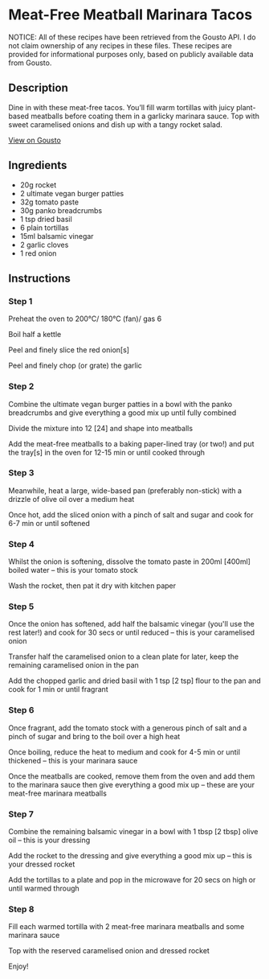 # Meat-Free Meatball Marinara Tacos

NOTICE: All of these recipes have been retrieved from the Gousto API. I do not claim ownership of any recipes in these files. These recipes are provided for informational purposes only, based on publicly available data from Gousto.

## Description

Dine in with these meat-free tacos. You’ll fill warm tortillas with juicy plant-based meatballs before coating them in a garlicky marinara sauce. Top with sweet caramelised onions and dish up with a tangy rocket salad.

[View on Gousto](https://www.gousto.co.uk/recipes/cookbook/meat-free-meatball-marinara-tacos)

## Ingredients

- 20g rocket
- 2 ultimate vegan burger patties
- 32g tomato paste
- 30g panko breadcrumbs
- 1 tsp dried basil
- 6 plain tortillas
- 15ml balsamic vinegar
- 2 garlic cloves
- 1 red onion

## Instructions


### Step 1

Preheat the oven to 200°C/ 180°C (fan)/ gas 6

Boil half a kettle

Peel and finely slice the red onion<span class="text-danger">[s]</span>

Peel and finely chop (or grate) the garlic


### Step 2

Combine the ultimate vegan burger patties in a bowl with the panko breadcrumbs and give everything a good mix up until fully combined

Divide the mixture into 12 <span class="text-danger">[24]</span> and shape into meatballs

Add the meat-free meatballs to a baking paper-lined tray (or two!) and put the tray<span class="text-danger">[s]</span> in the oven for 12-15 min or until cooked through


### Step 3

Meanwhile, heat a large, wide-based pan (preferably non-stick) with a drizzle of olive oil over a medium heat

Once hot, add the sliced onion with a pinch of salt and sugar and cook for 6-7 min or until softened


### Step 4

Whilst the onion is softening, dissolve the tomato paste in 200ml <span class="text-danger">[400ml]</span> boiled water – this is your tomato stock

Wash the rocket, then pat it dry with kitchen paper


### Step 5

Once the onion has softened, add half the balsamic vinegar (you'll use the rest later!) and cook for 30 secs or until reduced – this is your caramelised onion

Transfer half the caramelised onion to a clean plate for later, keep the remaining caramelised onion in the pan

Add the chopped garlic and dried basil with 1 tsp <span class="text-danger">[2 tsp]</span> flour to the pan and cook for 1 min or until fragrant


### Step 6

Once fragrant, add the tomato stock with a generous pinch of salt and a pinch of sugar and bring to the boil over a high heat

Once boiling, reduce the heat to medium and cook for 4-5 min or until thickened – this is your marinara sauce

Once the meatballs are cooked, remove them from the oven and add them to the marinara sauce then give everything a good mix up – these are your meat-free marinara meatballs


### Step 7

Combine the remaining balsamic vinegar in a bowl with 1 tbsp <span class="text-danger">[2 tbsp] </span>olive oil – this is your dressing

Add the rocket to the dressing and give everything a good mix up – this is your dressed rocket

Add the tortillas to a plate and pop in the microwave for 20 secs on high or until warmed through

### Step 8

Fill each warmed tortilla with 2 meat-free marinara meatballs and some marinara sauce

Top with the reserved caramelised onion and dressed rocket

Enjoy!

